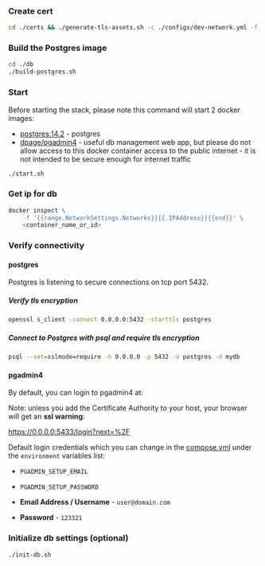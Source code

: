 ### Create cert

```bash
cd ./certs && ./generate-tls-assets.sh -c ./configs/dev-network.yml -f && cd ..
```

### Build the Postgres image

```bash
cd ./db
./build-postgres.sh
```

### Start

Before starting the stack, please note this command will start 2 docker images:

- [postgres:14.2](https://hub.docker.com/_/postgres) - postgres
- [dpage/pgadmin4](https://hub.docker.com/r/dpage/pgadmin4/) - useful db management web app, but please do not allow access to this docker container access to the public internet - it is not intended to be secure enough for internet traffic

```bash
./start.sh
```

### Get ip for db

```bash
docker inspect \
    -f '{{range.NetworkSettings.Networks}}{{.IPAddress}}{{end}}' \
    <container_name_or_id>
```

### Verify connectivity

#### postgres

Postgres is listening to secure connections on tcp port 5432.

##### Verify tls encryption

```bash
openssl s_client -connect 0.0.0.0:5432 -starttls postgres
```

##### Connect to Postgres with psql and require tls encryption

```bash
psql --set=sslmode=require -h 0.0.0.0 -p 5432 -U postgres -d mydb
```

#### pgadmin4

By default, you can login to pgadmin4 at:

Note: unless you add the Certificate Authority to your host, your browser will get an **ssl warning**:

https://0.0.0.0:5433/login?next=%2F

Default login credentials which you can change in the [compose.yml](./compose.yml) under the `environment` variables list:

- `PGADMIN_SETUP_EMAIL`
- `PGADMIN_SETUP_PASSWORD`

- **Email Address / Username** - `user@domain.com`
- **Password** - `123321`

### Initialize db settings (optional)

```bash
./init-db.sh
```
